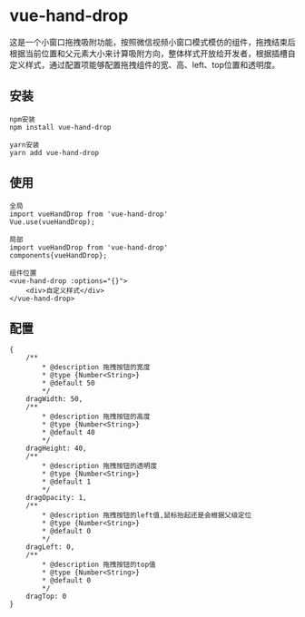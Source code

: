 # vue-hand-drop
这是一个小窗口拖拽吸附功能，按照微信视频小窗口模式模仿的组件，拖拽结束后根据当前位置和父元素大小来计算吸附方向，整体样式开放给开发者，根据插槽自定义样式，通过配置项能够配置拖拽组件的宽、高、left、top位置和透明度。

## 安装
```
npm安装
npm install vue-hand-drop

yarn安装
yarn add vue-hand-drop
```

## 使用
```
全局
import vueHandDrop from 'vue-hand-drop'
Vue.use(vueHandDrop);

局部
import vueHandDrop from 'vue-hand-drop'
components{vueHandDrop};

组件位置
<vue-hand-drop :options="{}">
    <div>自定义样式</div>
</vue-hand-drop>
```

## 配置
```
{   
    /**
        * @description 拖拽按钮的宽度
        * @type {Number<String>}
        * @default 50
        */
    dragWidth: 50,
    /**
        * @description 拖拽按钮的高度
        * @type {Number<String>}
        * @default 40
        */
    dragHeight: 40,
    /**
        * @description 拖拽按钮的透明度
        * @type {Number<String>}
        * @default 1
        */
    dragOpacity: 1,
    /**
        * @description 拖拽按钮的left值,鼠标抬起还是会根据父级定位
        * @type {Number<String>}
        * @default 0
        */
    dragLeft: 0,
    /**
        * @description 拖拽按钮的top值
        * @type {Number<String>}
        * @default 0
        */
    dragTop: 0
}
```
